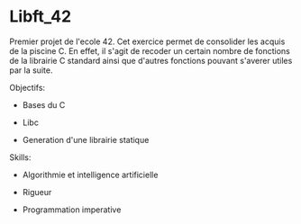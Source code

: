 # Libft_42
Premier projet de l'ecole 42. Cet exercice permet de consolider les acquis de la piscine C. En effet, il s'agit de recoder un certain nombre de fonctions de la librairie C standard ainsi que d'autres fonctions pouvant s'averer utiles par la suite.

Objectifs:

- Bases du C

- Libc

- Generation d'une librairie statique

Skills:

- Algorithmie et intelligence artificielle

- Rigueur

- Programmation imperative

